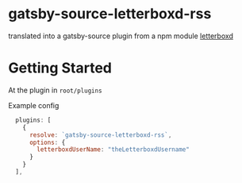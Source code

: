 gatsby-source-letterboxd-rss
===

translated into a gatsby-source plugin from a npm module 
[letterboxd](https://github.com/zaccolley/letterboxd)

# Getting Started

At the plugin in `root/plugins`

Example config
```js
  plugins: [
    {
      resolve: `gatsby-source-letterboxd-rss`,
      options: {
        letterboxdUserName: "theLetterboxdUsername"
      }
    }
  ],
  ```